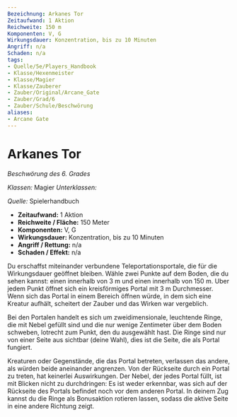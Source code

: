 ```yaml
---
Bezeichnung: Arkanes Tor
Zeitaufwand: 1 Aktion
Reichweite: 150 m
Komponenten: V, G
Wirkungsdauer: Konzentration, bis zu 10 Minuten 
Angriff: n/a
Schaden: n/a
tags: 
- Quelle/5e/Players_Handbook
- Klasse/Hexenmeister
- Klasse/Magier
- Klasse/Zauberer
- Zauber/Original/Arcane_Gate
- Zauber/Grad/6
- Zauber/Schule/Beschwörung
aliases: 
- Arcane Gate
---
```

# Arkanes Tor
_Beschwörung des 6. Grades_

_Klassen:_ Magier
_Unterklassen:_

_Quelle:_ Spielerhandbuch

- **Zeitaufwand:** 1 Aktion
- **Reichweite / Fläche:** 150 Meter
- **Komponenten:** V, G
- **Wirkungsdauer:** Konzentration, bis zu 10 Minuten 
- **Angriff / Rettung:** n/a
- **Schaden / Effekt:** n/a

Du erschaffst miteinander verbundene Teleportationsportale, die für die Wirkungsdauer geöffnet bleiben. Wähle zwei Punkte auf dem Boden, die du sehen kannst: einen innerhalb von 3 m und einen innerhalb von 150 m. Uber jedem Punkt öffnet sich ein kreisförmiges Portal mit 3 m Durchmesser. Wenn sich das Portal in einem Bereich öffnen würde, in dem sich eine Kreatur aufhält, scheitert der Zauber und das Wirken war vergeblich. 

Bei den Portalen handelt es sich um zweidimensionale, leuchtende Ringe, die mit Nebel gefüllt sind und die nur wenige Zentimeter über dem Boden schweben, lotrecht zum Punkt, den du ausgewählt hast. Die Ringe sind nur von einer Seite aus sichtbar (deine Wahl), dies ist die Seite, die als Portal fungiert. 

Kreaturen oder Gegenstände, die das Portal betreten, verlassen das andere, als würden beide aneinander angrenzen. Von der Rückseite durch ein Portal zu treten, hat keinerlei Auswirkungen. Der Nebel, der jedes Portal füllt, ist mit Blicken nicht zu durchdringen: Es ist weder erkennbar, was sich auf der Rückseite des Portals befindet noch vor dem anderen Portal. In deinem Zug kannst du die Ringe als Bonusaktion rotieren lassen, sodass die aktive Seite in eine andere Richtung zeigt.